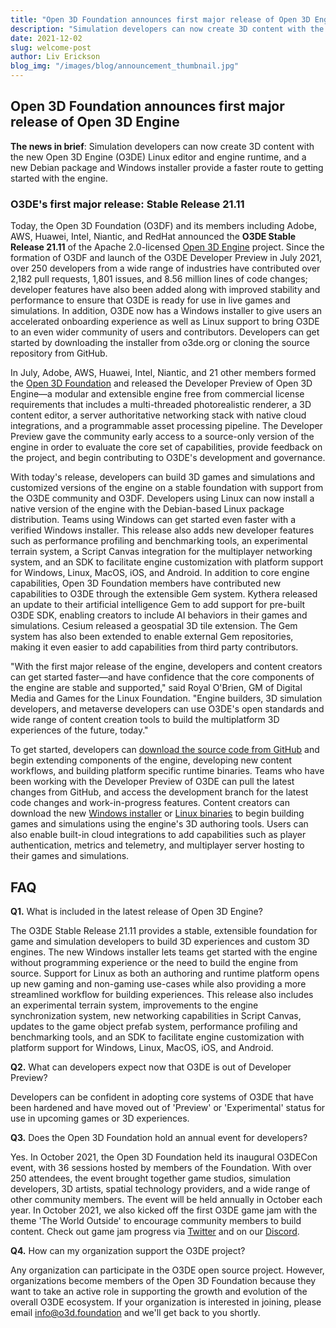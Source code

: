 ```yaml
---
title: "Open 3D Foundation announces first major release of Open 3D Engine"
description: "Simulation developers can now create 3D content with the new Linux editor and engine runtime, and a new Debian package and Windows installer provide a faster route to getting started with the engine."
date: 2021-12-02
slug: welcome-post
author: Liv Erickson
blog_img: "/images/blog/announcement_thumbnail.jpg"
---
```


## Open 3D Foundation announces first major release of Open 3D Engine

**The news in brief**: Simulation developers can now create 3D content with the new Open 3D Engine (O3DE) Linux editor and engine runtime, and a new Debian package and Windows installer provide a faster route to getting started with the engine.

### O3DE's first major release: Stable Release 21.11

Today, the Open 3D Foundation (O3DF) and its members including Adobe, AWS, Huawei, Intel, Niantic, and RedHat announced the **O3DE Stable Release 21.11** of the Apache 2.0-licensed [Open 3D Engine](https://o3de.org/) project. Since the formation of O3DF and launch of the O3DE Developer Preview in July 2021, over 250 developers from a wide range of industries have contributed over 2,182 pull requests, 1,801 issues, and 8.56 million lines of code changes; developer features have also been added along with improved stability and performance to ensure that O3DE is ready for use in live games and simulations. In addition, O3DE now has a Windows installer to give users an accelerated onboarding experience as well as Linux support to bring O3DE to an even wider community of users and contributors. Developers can get started by downloading the installer from o3de.org or cloning the source repository from GitHub.

In July, Adobe, AWS, Huawei, Intel, Niantic, and 21 other members formed the [Open 3D Foundation](https://o3d.foundation/) and released the Developer Preview of Open 3D Engine&mdash;a modular and extensible engine free from commercial license requirements that includes a multi-threaded photorealistic renderer, a 3D content editor, a server authoritative networking stack with native cloud integrations, and a programmable asset processing pipeline. The Developer Preview gave the community early access to a source-only version of the engine in order to evaluate the core set of capabilities, provide feedback on the project, and begin contributing to O3DE's development and governance.

With today's release, developers can build 3D games and simulations and customized versions of the engine on a stable foundation with support from the O3DE community and O3DF. Developers using Linux can now install a native version of the engine with the Debian-based Linux package distribution. Teams using Windows can get started even faster with a verified Windows installer. This release also adds new developer features such as performance profiling and benchmarking tools, an experimental terrain system, a Script Canvas integration for the multiplayer networking system, and an SDK to facilitate engine customization with platform support for Windows, Linux, MacOS, iOS, and Android. In addition to core engine capabilities, Open 3D Foundation members have contributed new capabilities to O3DE through the extensible Gem system. Kythera released an update to their artificial intelligence Gem to add support for pre-built O3DE SDK, enabling creators to include AI behaviors in their games and simulations. Cesium released a geospatial 3D tile extension. The Gem system has also been extended to enable external Gem repositories, making it even easier to add capabilities from third party contributors.

"With the first major release of the engine, developers and content creators can get started faster—and have confidence that the core components of the engine are stable and supported," said Royal O'Brien, GM of Digital Media and Games for the Linux Foundation. "Engine builders, 3D simulation developers, and metaverse developers can use O3DE's open standards and wide range of content creation tools to build the multiplatform 3D experiences of the future, today."

To get started, developers can [download the source code from GitHub](https://github.com/o3de/o3de) and begin extending components of the engine, developing new content workflows, and building platform specific runtime binaries. Teams who have been working with the Developer Preview of O3DE can pull the latest changes from GitHub, and access the development branch for the latest code changes and work-in-progress features. Content creators can download the new [Windows installer](https://o3de.org/download/#windows) or [Linux binaries](https://o3de.org/download/#linux) to begin building games and simulations using the engine's 3D authoring tools. Users can also enable built-in cloud integrations to add capabilities such as player authentication, metrics and telemetry, and multiplayer server hosting to their games and simulations.

## FAQ

**Q1.**  What is included in the latest release of Open 3D Engine?

The O3DE Stable Release 21.11 provides a stable, extensible foundation for game and simulation developers to build 3D experiences and custom 3D engines. The new Windows installer lets teams get started with the engine without programming experience or the need to build the engine from source. Support for Linux as both an authoring and runtime platform opens up new gaming and non-gaming use-cases while also providing a more streamlined workflow for building experiences. This release also includes an experimental terrain system, improvements to the engine synchronization system, new networking capabilities in Script Canvas, updates to the game object prefab system, performance profiling and benchmarking tools, and an SDK to facilitate engine customization with platform support for Windows, Linux, MacOS, iOS, and Android.

**Q2.**  What can developers expect now that O3DE is out of Developer Preview?

Developers can be confident in adopting core systems of O3DE that have been hardened and have moved out of 'Preview' or 'Experimental' status for use in upcoming games or 3D experiences.

**Q3.**  Does the Open 3D Foundation hold an annual event for developers?

Yes. In October 2021, the Open 3D Foundation held its inaugural O3DECon event, with 36 sessions hosted by members of the Foundation. With over 250 attendees, the event brought together game studios, simulation developers, 3D artists, spatial technology providers, and a wide range of other community members. The event will be held annually in October each year. In October 2021, we also kicked off the first O3DE game jam with the theme 'The World Outside' to encourage community members to build content. Check out game jam progress via [Twitter](https://twitter.com/o3dengine) and on our [Discord](https://discord.com/invite/xNb2q4SJKJ).

**Q4.** How can my organization support the O3DE project?

Any organization can participate in the O3DE open source project. However, organizations become members of the Open 3D Foundation because they want to take an active role in supporting the growth and evolution of the overall O3DE ecosystem. If your organization is interested in joining, please email info@o3d.foundation and we'll get back to you shortly.
